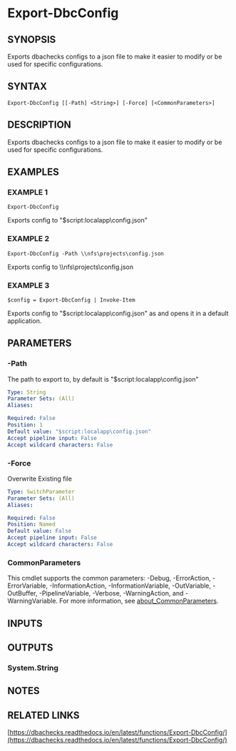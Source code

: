 # Export-DbcConfig

## SYNOPSIS
Exports dbachecks configs to a json file to make it easier to modify or be used for specific configurations.

## SYNTAX

```
Export-DbcConfig [[-Path] <String>] [-Force] [<CommonParameters>]
```

## DESCRIPTION
Exports dbachecks configs to a json file to make it easier to modify or be used for specific configurations.

## EXAMPLES

### EXAMPLE 1
```
Export-DbcConfig
```

Exports config to "$script:localapp\config.json"

### EXAMPLE 2
```
Export-DbcConfig -Path \\nfs\projects\config.json
```

Exports config to \\\\nfs\projects\config.json

### EXAMPLE 3
```
$config = Export-DbcConfig | Invoke-Item
```

Exports config to "$script:localapp\config.json" as and opens it in a default application.

## PARAMETERS

### -Path
The path to export to, by default is "$script:localapp\config.json"

```yaml
Type: String
Parameter Sets: (All)
Aliases:

Required: False
Position: 1
Default value: "$script:localapp\config.json"
Accept pipeline input: False
Accept wildcard characters: False
```

### -Force
Overwrite Existing file

```yaml
Type: SwitchParameter
Parameter Sets: (All)
Aliases:

Required: False
Position: Named
Default value: False
Accept pipeline input: False
Accept wildcard characters: False
```

### CommonParameters
This cmdlet supports the common parameters: -Debug, -ErrorAction, -ErrorVariable, -InformationAction, -InformationVariable, -OutVariable, -OutBuffer, -PipelineVariable, -Verbose, -WarningAction, and -WarningVariable. For more information, see [about_CommonParameters](http://go.microsoft.com/fwlink/?LinkID=113216).

## INPUTS

## OUTPUTS

### System.String
## NOTES

## RELATED LINKS

[https://dbachecks.readthedocs.io/en/latest/functions/Export-DbcConfig/](https://dbachecks.readthedocs.io/en/latest/functions/Export-DbcConfig/)

